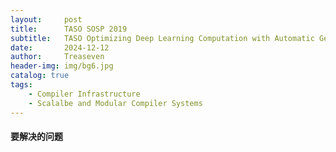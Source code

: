```yaml
---
layout:     post
title:      TASO SOSP 2019
subtitle:   TASO Optimizing Deep Learning Computation with Automatic Generation of Graph Substitutions
date:       2024-12-12
author:     Treaseven
header-img: img/bg6.jpg
catalog: true
tags:
    - Compiler Infrastructure
    - Scalalbe and Modular Compiler Systems
---
```


#### 要解决的问题